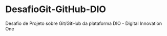 # DesafioGit-GitHub-DIO
Desafio de Projeto sobre Git/GitHub da plataforma DIO - Digital Innovation One
